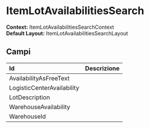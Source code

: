 # ItemLotAvailabilitiesSearch

**Context:** ItemLotAvailabilitiesSearchContext  
**Default Layout:** ItemLotAvailabilitiesSearchLayout

## Campi

| Id | Descrizione |
| :--- | :--- |
| AvailabilityAsFreeText |  |
| LogisticCenterAvailability |  |
| LotDescription |  |
| WarehouseAvailability |  |
| WarehouseId |  |

